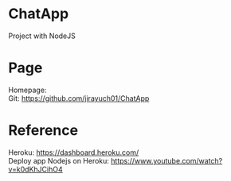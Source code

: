 # ChatApp
Project with NodeJS

# Page
Homepage:   <br>
Git: https://github.com/jirayuch01/ChatApp   

# Reference
Heroku: https://dashboard.heroku.com/ <br>
Deploy app Nodejs on Heroku: https://www.youtube.com/watch?v=k0dKhJCihO4
